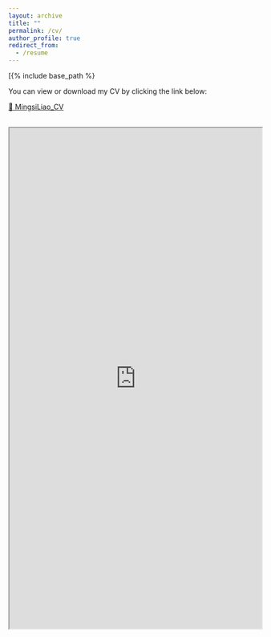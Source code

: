 ```yaml
---
layout: archive
title: ""
permalink: /cv/
author_profile: true
redirect_from:
  - /resume
---
```


[{% include base_path %}

You can view or download my CV by clicking the link below:

[📄 MingsiLiao_CV](MingsiLiao_CV_2025_1.pdf)



<!-- 🧾 Inline PDF Viewer -->
<div style="margin-top: 2rem;">
  <object 
    data="https://mingsiliao.github.io/mingsi.github.io/_pages/MingsiLiao_CV_2025_1.pdf#view=FitH"
    type="application/pdf"
    width="100%"
    height="1000px">
    <iframe 
      src="https://mingsiliao.github.io/mingsi.github.io/_pages/MingsiLiao_CV_2025_1.pdf#view=FitH"
      width="100%"
      height="1000px">
      <p>
        Your browser cannot display PDFs inline.  
        Please <a href="https://mingsiliao.github.io/mingsi.github.io/_pages/MingsiLiao_CV_2025_1.pdf">download the file</a>.
      </p>
    </iframe>
  </object>
</div>

 

